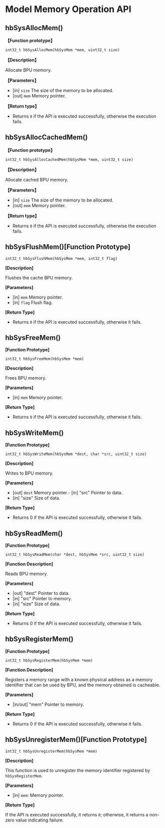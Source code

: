 # Model Memory Operation API

## hbSysAllocMem()

**【Function prototype】** 

``int32_t hbSysAllocMem(hbSysMem *mem, uint32_t size)``

**【Description】** 

Allocate BPU memory.

**【Parameters】**

- [in] ``size``  The size of the memory to be allocated.
- [out] ``mem``  Memory pointer.

**【Return type】** 

- Returns ``0`` if the API is executed successfully, otherwise the execution fails.

## hbSysAllocCachedMem()

**【Function prototype】** 

``int32_t hbSysAllocCachedMem(hbSysMem *mem, uint32_t size)``

**【Description】** 

Allocate cached BPU memory.

**【Parameters】**

- [in] ``size``  The size of the memory to be allocated.
- [out] ``mem``  Memory pointer.

**【Return type】**

- Returns ``0`` if the API is executed successfully, otherwise the execution fails.

## hbSysFlushMem()**[Function Prototype]**

``int32_t hbSysFlushMem(hbSysMem *mem, int32_t flag)``

**[Description]**

Flushes the cache BPU memory.

**[Parameters]**

- [in]  ``mem``               Memory pointer.
- [in]  ``flag``              Flush flag.

**[Return Type]**

- Returns ``0`` if the API is executed successfully, otherwise it fails.

## hbSysFreeMem()


**[Function Prototype]**

``int32_t hbSysFreeMem(hbSysMem *mem)``

**[Description]**

Frees BPU memory.

**[Parameters]**

- [in]  ``mem``               Memory pointer.

**[Return Type]**

- Returns ``0`` if the API is executed successfully, otherwise it fails.

## hbSysWriteMem()


**[Function Prototype]**

``int32_t hbSysWriteMem(hbSysMem *dest, char *src, uint32_t size)``

**[Description]**

Writes to BPU memory.

**[Parameters]**

- [out] ``dest``                Memory pointer.- [in] "src"                Pointer to data.
- [in] "size"               Size of data.

**[Return Type]**

- Returns 0 if the API is executed successfully, otherwise it fails.

## hbSysReadMem()


**[Function Prototype]**  

``int32_t hbSysReadMem(char *dest, hbSysMem *src, uint32_t size)``

**[Function Description]** 

Reads BPU memory.

**[Parameters]**

- [out] "dest"               Pointer to data.
- [in] "src"                Pointer to memory.
- [in] "size"               Size of data.

**[Return Type]**

- Returns 0 if the API is executed successfully, otherwise it fails.

## hbSysRegisterMem()


**[Function Prototype]**  

``int32_t hbSysRegisterMem(hbSysMem *mem)``

**[Function Description]** 

Registers a memory range with a known physical address as a memory identifier that can be used by BPU, and the memory obtained is cacheable.

**[Parameters]**

- [in/out] "mem"               Pointer to memory.

**[Return Type]**

- Returns 0 if the API is executed successfully, otherwise it fails.

## hbSysUnregisterMem()**[Function Prototype]**

``int32_t hbSysUnregisterMem(hbSysMem *mem)``

**[Description]**

This function is used to unregister the memory identifier registered by ``hbSysRegisterMem``.

**[Parameters]**

- [in] ``mem``: Memory pointer.

**[Return Type]**

If the API is executed successfully, it returns ``0``; otherwise, it returns a non-zero value indicating failure.